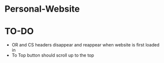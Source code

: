 # Personal-Website

# TO-DO
- OR and CS headers disappear and reappear when website is first loaded in
- To Top button should scroll up to the top
